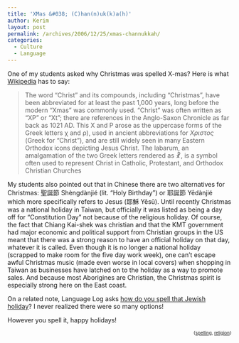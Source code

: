 ```yaml
---
title: 'XMas &#038; (C)han(n)uk(k)a(h)'
author: Kerim
layout: post
permalink: /archives/2006/12/25/xmas-channukkah/
categories:
  - Culture
  - Language
---
```

One of my students asked why Christmas was spelled X-mas? Here is what <a href="http://en.wikipedia.org/wiki/Xmas" onclick="_gaq.push(['_trackEvent', 'outbound-article', 'http://en.wikipedia.org/wiki/Xmas', 'Wikipedia']);" >Wikipedia</a> has to say:

> The word &#8220;Christ&#8221; and its compounds, including &#8220;Christmas&#8221;, have been abbreviated for at least the past 1,000 years, long before the modern &#8220;Xmas&#8221; was commonly used. &#8220;Christ&#8221; was often written as &#8220;XP&#8221; or &#8220;Xt&#8221;; there are references in the Anglo-Saxon Chronicle as far back as 1021 AD. This X and P arose as the uppercase forms of the Greek letters χ and ρ), used in ancient abbreviations for *Χριστος* (Greek for &#8220;Christ&#8221;), and are still widely seen in many Eastern Orthodox icons depicting Jesus Christ. The labarum, an amalgamation of the two Greek letters rendered as ☧, is a symbol often used to represent Christ in Catholic, Protestant, and Orthodox Christian Churches

My students also pointed out that in Chinese there are two alternatives for Christmas: 聖誕節 Shèngdànjié (lit. &#8220;Holy Birthday&#8221;) or 耶誕節 Yēdànjié which more specifically refers to Jesus (耶穌 Yēsū). Until recently Christmas was a national holiday in Taiwan, but officially it was listed as being a day off for &#8220;Constitution Day&#8221; not because of the religious holiday. Of course, the fact that Chiang Kai-shek was christian and that the KMT government had major economic and political support from Christian groups in the US meant that there was a strong reason to have an official holiday on that day, whatever it is called. Even though it is no longer a national holiday (scrapped to make room for the five day work week), one can&#8217;t escape awful Christmas music (made even worse in local covers) when shopping in Taiwan as businesses have latched on to the holiday as a way to promote sales. And because most Aborigines are Christian, the Christmas spirit is especially strong here on the East coast.

On a related note, Language Log asks <a href="http://itre.cis.upenn.edu/~myl/languagelog/archives/003959.html" onclick="_gaq.push(['_trackEvent', 'outbound-article', 'http://itre.cis.upenn.edu/~myl/languagelog/archives/003959.html', 'how do you spell that Jewish holiday']);" >how do you spell that Jewish holiday</a>? I never realized there were so many options!

However you spell it, happy holidays!

<!-- technorati tags start -->

<div style="text-align:right;">
  <span style="font-size:x-small;">{<a href="http://www.technorati.com/tag/spelling" onclick="_gaq.push(['_trackEvent', 'outbound-article', 'http://www.technorati.com/tag/spelling', 'spelling']);"  rel="tag">spelling</a>, <a href="http://www.technorati.com/tag/religion" onclick="_gaq.push(['_trackEvent', 'outbound-article', 'http://www.technorati.com/tag/religion', 'religion']);"  rel="tag">religion</a>}</span>


<!-- technorati tags end -->

